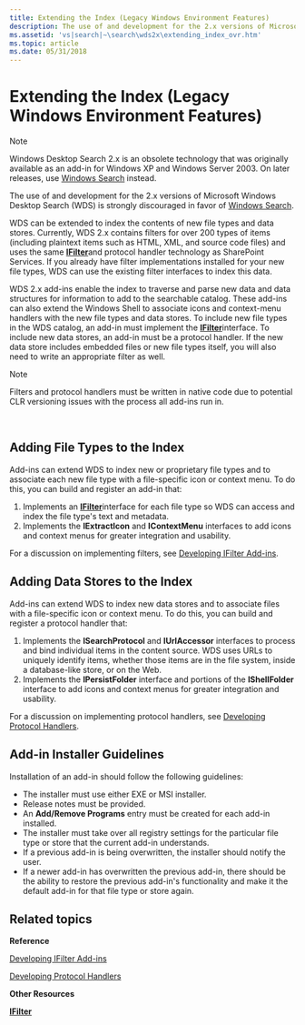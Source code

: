 ```yaml
---
title: Extending the Index (Legacy Windows Environment Features)
description: The use of and development for the 2.x versions of Microsoft Windows Desktop Search (WDS) is strongly discouraged in favor of Windows Search.
ms.assetid: 'vs|search|~\search\wds2x\extending_index_ovr.htm'
ms.topic: article
ms.date: 05/31/2018
---
```


# Extending the Index (Legacy Windows Environment Features)

> [!NOTE]
> Windows Desktop Search 2.x is an obsolete technology that was originally available as an add-in for Windows XP and Windows Server 2003. On later releases, use [Windows Search](../search/-search-3x-wds-overview.md) instead.

The use of and development for the 2.x versions of Microsoft Windows Desktop Search (WDS) is strongly discouraged in favor of [Windows Search](../search/-search-3x-wds-overview.md).

WDS can be extended to index the contents of new file types and data stores. Currently, WDS 2.x contains filters for over 200 types of items (including plaintext items such as HTML, XML, and source code files) and uses the same [**IFilter**](/windows/desktop/api/filter/nn-filter-ifilter)and protocol handler technology as SharePoint Services. If you already have filter implementations installed for your new file types, WDS can use the existing filter interfaces to index this data.

WDS 2.x add-ins enable the index to traverse and parse new data and data structures for information to add to the searchable catalog. These add-ins can also extend the Windows Shell to associate icons and context-menu handlers with the new file types and data stores. To include new file types in the WDS catalog, an add-in must implement the [**IFilter**](/windows/desktop/api/filter/nn-filter-ifilter)interface. To include new data stores, an add-in must be a protocol handler. If the new data store includes embedded files or new file types itself, you will also need to write an appropriate filter as well.

> [!Note]
>
> Filters and protocol handlers must be written in native code due to potential CLR versioning issues with the process all add-ins run in.

 

## Adding File Types to the Index

Add-ins can extend WDS to index new or proprietary file types and to associate each new file type with a file-specific icon or context menu. To do this, you can build and register an add-in that:

1.  Implements an [**IFilter**](/windows/desktop/api/filter/nn-filter-ifilter)interface for each file type so WDS can access and index the file type's text and metadata.
2.  Implements the **IExtractIcon** and **IContextMenu** interfaces to add icons and context menus for greater integration and usability.

For a discussion on implementing filters, see [Developing IFilter Add-ins](-search-2x-wds-ifilteraddins.md).

## Adding Data Stores to the Index

Add-ins can extend WDS to index new data stores and to associate files with a file-specific icon or context menu. To do this, you can build and register a protocol handler that:

1.  Implements the **ISearchProtocol** and **IUrlAccessor** interfaces to process and bind individual items in the content source. WDS uses URLs to uniquely identify items, whether those items are in the file system, inside a database-like store, or on the Web.
2.  Implements the **IPersistFolder** interface and portions of the **IShellFolder** interface to add icons and context menus for greater integration and usability.

For a discussion on implementing protocol handlers, see [Developing Protocol Handlers](-search-2x-wds-phaddins.md).

## Add-in Installer Guidelines

Installation of an add-in should follow the following guidelines:

-   The installer must use either EXE or MSI installer.
-   Release notes must be provided.
-   An **Add/Remove Programs** entry must be created for each add-in installed.
-   The installer must take over all registry settings for the particular file type or store that the current add-in understands.
-   If a previous add-in is being overwritten, the installer should notify the user.
-   If a newer add-in has overwritten the previous add-in, there should be the ability to restore the previous add-in's functionality and make it the default add-in for that file type or store again.

## Related topics

<dl> <dt>

**Reference**
</dt> <dt>

[Developing IFilter Add-ins](-search-2x-wds-ifilteraddins.md)
</dt> <dt>

[Developing Protocol Handlers](-search-2x-wds-phaddins.md)
</dt> <dt>

**Other Resources**
</dt> <dt>

[**IFilter**](/windows/desktop/api/filter/nn-filter-ifilter)
</dt> </dl>

 

 
